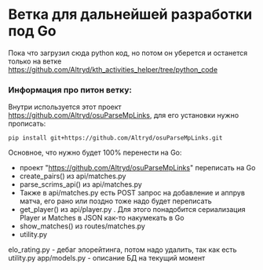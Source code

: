 # Ветка для дальнейшей разработки под Go
Пока что загрузил сюда python код, но потом он уберется и останется только на ветке https://github.com/Altryd/kth_activities_helper/tree/python_code

### Информация про питон ветку: 
Внутри используется этот проект https://github.com/Altryd/osuParseMpLinks, для его установки нужно прописать:

`pip install git+https://github.com/Altryd/osuParseMpLinks.git`

Основное, что нужно будет 100% перенести на Go:
- проект "https://github.com/Altryd/osuParseMpLinks" переписать на Go
- create_pairs() из api/matches.py
- parse_scrims_api() из api/matches.py
- Также в api/matches.py есть POST запрос на добавление и аппрув матча, его рано или поздно тоже надо будет переписать
- get_player() из api/player.py . Для этого понадобится сериализация Player и Matches в JSON как-то накумекать в Go
- show_matches() из routes/matches.py
- utility.py

elo_rating.py - дебаг элорейтинга, потом надо удалить, так как есть utility.py
app/models.py - описание БД на текущий момент
